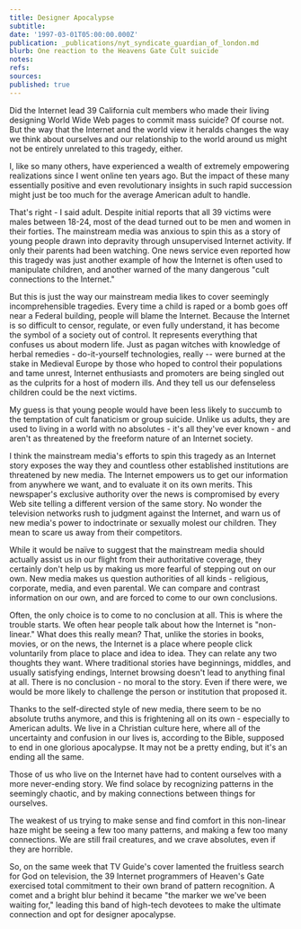 ```yaml
---
title: Designer Apocalypse
subtitle: 
date: '1997-03-01T05:00:00.000Z'
publication: _publications/nyt_syndicate_guardian_of_london.md
blurb: One reaction to the Heavens Gate Cult suicide
notes: 
refs: 
sources: 
published: true
---
```

Did the Internet lead 39 California cult members who made their living designing World Wide Web pages to commit mass suicide? Of course not. But the way that the Internet and the world view it heralds changes the way we think about ourselves and our relationship to the world around us might not be entirely unrelated to this tragedy, either.

I, like so many others, have experienced a wealth of extremely empowering realizations since I went online ten years ago. But the impact of these many essentially positive and even revolutionary insights in such rapid succession might just be too much for the average American adult to handle.

That's right - I said adult. Despite initial reports that all 39 victims were males between 18-24, most of the dead turned out to be men and women in their forties. The mainstream media was anxious to spin this as a story of young people drawn into depravity through unsupervised Internet activity. If only their parents had been watching. One news service even reported how this tragedy was just another example of how the Internet is often used to manipulate children, and another warned of the many dangerous "cult connections to the Internet."

But this is just the way our mainstream media likes to cover seemingly incomprehensible tragedies. Every time a child is raped or a bomb goes off near a Federal building, people will blame the Internet. Because the Internet is so difficult to censor, regulate, or even fully understand, it has become the symbol of a society out of control. It represents everything that confuses us about modern life. Just as pagan witches with knowledge of herbal remedies - do-it-yourself technologies, really -- were burned at the stake in Medieval Europe by those who hoped to control their populations and tame unrest, Internet enthusiasts and promoters are being singled out as the culprits for a host of modern ills. And they tell us our defenseless children could be the next victims.

My guess is that young people would have been less likely to succumb to the temptation of cult fanaticism or group suicide. Unlike us adults, they are used to living in a world with no absolutes - it's all they've ever known - and aren't as threatened by the freeform nature of an Internet society.

I think the mainstream media's efforts to spin this tragedy as an Internet story exposes the way they and countless other established institutions are threatened by new media. The Internet empowers us to get our information from anywhere we want, and to evaluate it on its own merits. This newspaper's exclusive authority over the news is compromised by every Web site telling a different version of the same story. No wonder the television networks rush to judgment against the Internet, and warn us of new media's power to indoctrinate or sexually molest our children. They mean to scare us away from their competitors.

While it would be naïve to suggest that the mainstream media should actually assist us in our flight from their authoritative coverage, they certainly don't help us by making us more fearful of stepping out on our own. New media makes us question authorities of all kinds - religious, corporate, media, and even parental. We can compare and contrast information on our own, and are forced to come to our own conclusions.

Often, the only choice is to come to no conclusion at all. This is where the trouble starts. We often hear people talk about how the Internet is "non-linear." What does this really mean? That, unlike the stories in books, movies, or on the news, the Internet is a place where people click voluntarily from place to place and idea to idea. They can relate any two thoughts they want. Where traditional stories have beginnings, middles, and usually satisfying endings, Internet browsing doesn't lead to anything final at all. There is no conclusion - no moral to the story. Even if there were, we would be more likely to challenge the person or institution that proposed it.

Thanks to the self-directed style of new media, there seem to be no absolute truths anymore, and this is frightening all on its own - especially to American adults. We live in a Christian culture here, where all of the uncertainty and confusion in our lives is, according to the Bible, supposed to end in one glorious apocalypse. It may not be a pretty ending, but it's an ending all the same.

Those of us who live on the Internet have had to content ourselves with a more never-ending story. We find solace by recognizing patterns in the seemingly chaotic, and by making connections between things for ourselves.

The weakest of us trying to make sense and find comfort in this non-linear haze might be seeing a few too many patterns, and making a few too many connections. We are still frail creatures, and we crave absolutes, even if they are horrible.

So, on the same week that TV Guide's cover lamented the fruitless search for God on television, the 39 Internet programmers of Heaven's Gate exercised total commitment to their own brand of pattern recognition. A comet and a bright blur behind it became "the marker we we've been waiting for," leading this band of high-tech devotees to make the ultimate connection and opt for designer apocalypse.
